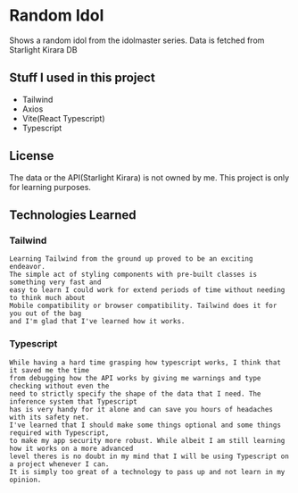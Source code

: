 
# Random Idol

Shows a random idol from the idolmaster series. Data is fetched from Starlight Kirara DB








## Stuff I used in this project
 - Tailwind
 - Axios
 - Vite(React Typescript)
 - Typescript
## License

The data or the API(Starlight Kirara) is not owned by me.
This project is only for learning purposes.




## Technologies Learned
### **Tailwind**

    Learning Tailwind from the ground up proved to be an exciting endeavor.
    The simple act of styling components with pre-built classes is something very fast and 
    easy to learn I could work for extend periods of time without needing to think much about
    Mobile compatibility or browser compatibility. Tailwind does it for you out of the bag
    and I'm glad that I've learned how it works.

### **Typescript**
    While having a hard time grasping how typescript works, I think that it saved me the time
    from debugging how the API works by giving me warnings and type checking without even the 
    need to strictly specify the shape of the data that I need. The inference system that Typescript
    has is very handy for it alone and can save you hours of headaches with its safety net.
    I've learned that I should make some things optional and some things required with Typescript,
    to make my app security more robust. While albeit I am still learning how it works on a more advanced
    level theres is no doubt in my mind that I will be using Typescript on a project whenever I can.
    It is simply too great of a technology to pass up and not learn in my opinion.


